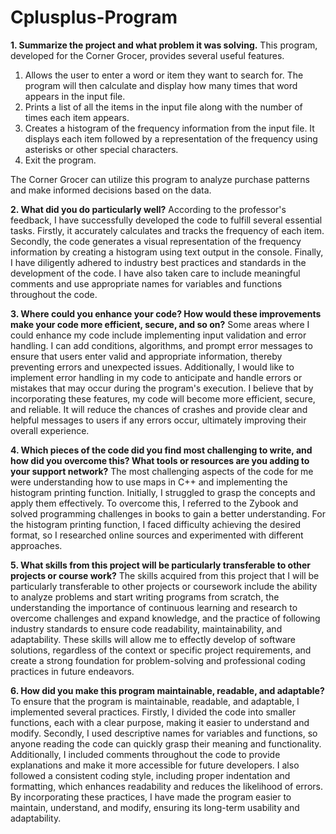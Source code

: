 # Cplusplus-Program

**1. Summarize the project and what problem it was solving.**
This program, developed for the Corner Grocer, provides several useful features.
  1. Allows the user to enter a word or item they want to search for. The program will then calculate and display how many times that word appears in the input file.
  2. Prints a list of all the items in the input file along with the number of times each item appears.
  3. Creates a histogram of the frequency information from the input file. It displays each item followed by a representation of the frequency using asterisks or other special characters.
  4. Exit the program.

The Corner Grocer can utilize this program to analyze purchase patterns and make informed decisions based on the data.

**2. What did you do particularly well?**
According to the professor's feedback, I have successfully developed the code to fulfill several essential tasks. Firstly, it accurately calculates and tracks the frequency of each item. Secondly, the code generates a visual representation of the frequency information by creating a histogram using text output in the console. Finally, I have diligently adhered to industry best practices and standards in the development of the code. I have also taken care to include meaningful comments and use appropriate names for variables and functions throughout the code.

**3. Where could you enhance your code? How would these improvements make your code more efficient, secure, and so on?**
Some areas where I could enhance my code include implementing input validation and error handling. I can add conditions, algorithms, and prompt error messages to ensure that users enter valid and appropriate information, thereby preventing errors and unexpected issues. Additionally, I would like to implement error handling in my code to anticipate and handle errors or mistakes that may occur during the program's execution. I believe that by incorporating these features, my code will become more efficient, secure, and reliable. It will reduce the chances of crashes and provide clear and helpful messages to users if any errors occur, ultimately improving their overall experience.

**4. Which pieces of the code did you find most challenging to write, and how did you overcome this? What tools or resources are you adding to your support network?**
The most challenging aspects of the code for me were understanding how to use maps in C++ and implementing the histogram printing function. Initially, I struggled to grasp the concepts and apply them effectively. To overcome this, I referred to the Zybook and solved programming challenges in books to gain a better understanding. For the histogram printing function, I faced difficulty achieving the desired format, so I researched online sources and experimented with different approaches.

**5. What skills from this project will be particularly transferable to other projects or course work?**
The skills acquired from this project that I will be particularly transferable to other projects or coursework include the ability to analyze problems and start writing programs from scratch, the understanding the importance of continuous learning and research to overcome challenges and expand knowledge, and the practice of following industry standards to ensure code readability, maintainability, and adaptability. These skills will allow me to effectly develop of software solutions, regardless of the context or specific project requirements, and create a strong foundation for problem-solving and professional coding practices in future endeavors.

**6. How did you make this program maintainable, readable, and adaptable?**
To ensure that the program is maintainable, readable, and adaptable, I implemented several practices. Firstly, I divided the code into smaller functions, each with a clear purpose, making it easier to understand and modify. Secondly, I used descriptive names for variables and functions, so anyone reading the code can quickly grasp their meaning and functionality. Additionally, I included comments throughout the code to provide explanations and make it more accessible for future developers. I also followed a consistent coding style, including proper indentation and formatting, which enhances readability and reduces the likelihood of errors. By incorporating these practices, I have made the program easier to maintain, understand, and modify, ensuring its long-term usability and adaptability.
